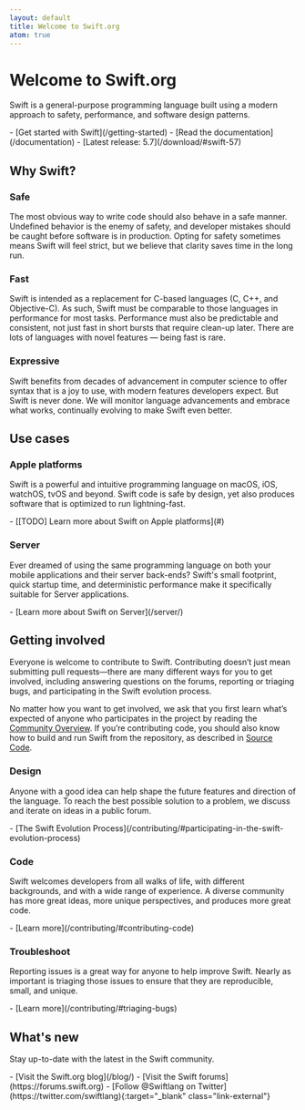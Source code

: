 ```yaml
---
layout: default
title: Welcome to Swift.org
atom: true
---
```


# Welcome to Swift.org

Swift is a general-purpose programming language built using a modern approach to safety, performance, and software design patterns.

<div class="links links-list-nostyle" markdown="1">
  - [Get started with Swift](/getting-started)
  - [Read the documentation](/documentation)
  - [Latest release: 5.7](/download/#swift-57)
</div>

## Why Swift?

### Safe

The most obvious way to write code should also behave in a safe manner. Undefined behavior is the enemy of safety, and developer mistakes should be caught before software is in production. Opting for safety sometimes means Swift will feel strict, but we believe that clarity saves time in the long run.

### Fast

Swift is intended as a replacement for C-based languages (C, C++, and Objective-C). As such, Swift must be comparable to those languages in performance for most tasks. Performance must also be predictable and consistent, not just fast in short bursts that require clean-up later. There are lots of languages with novel features — being fast is rare.

### Expressive

Swift benefits from decades of advancement in computer science to offer syntax that is a joy to use, with modern features developers expect. But Swift is never done. We will monitor language advancements and embrace what works, continually evolving to make Swift even better.

## Use cases

### Apple platforms

Swift is a powerful and intuitive programming language on macOS, iOS, watchOS, tvOS and beyond. Swift code is safe by design, yet also produces software that is optimized to run lightning-fast.

<div class="links links-list-nostyle" markdown="1">
  - [[TODO] Learn more about Swift on Apple platforms](#)
</div>

### Server

Ever dreamed of using the same programming language on both your mobile applications and their server back-ends? Swift's small footprint, quick startup time, and deterministic performance make it specifically suitable for Server applications.

<div class="links links-list-nostyle" markdown="1">
  - [Learn more about Swift on Server](/server/)
</div>

## Getting involved

Everyone is welcome to contribute to Swift. Contributing doesn’t just mean submitting pull requests—there are many different ways for you to get involved, including answering questions on the forums, reporting or triaging bugs, and participating in the Swift evolution process.

No matter how you want to get involved, we ask that you first learn what’s expected of anyone who participates in the project by reading the [Community Overview](/community/). If you’re contributing code, you should also know how to build and run Swift from the repository, as described in [Source Code](/source-code/).

### Design

Anyone with a good idea can help shape the future features and direction of the language. To reach the best possible solution to a problem, we discuss and iterate on ideas in a public forum.

<div class="links links-list-nostyle" markdown="1">
  - [The Swift Evolution Process](/contributing/#participating-in-the-swift-evolution-process)
</div>

### Code

Swift welcomes developers from all walks of life, with different backgrounds, and with a wide range of experience. A diverse community has more great ideas, more unique perspectives, and produces more great code.

<div class="links links-list-nostyle" markdown="1">
  - [Learn more](/contributing/#contributing-code)
</div>

### Troubleshoot

Reporting issues is a great way for anyone to help improve Swift. Nearly as important is triaging those issues to ensure that they are reproducible, small, and unique.

<div class="links links-list-nostyle" markdown="1">
  - [Learn more](/contributing/#triaging-bugs)
</div>

## What's new

Stay up-to-date with the latest in the Swift community.

<div class="links links-list-nostyle" markdown="1">
  - [Visit the Swift.org blog](/blog/)
  - [Visit the Swift forums](https://forums.swift.org)
  - [Follow @Swiftlang on Twitter](https://twitter.com/swiftlang){:target="_blank" class="link-external"}
</div>